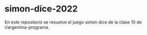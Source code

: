 # simon-dice-2022
En este repositorio se resuelve el juego simón dice de la clase 10 de r/argentina-programa.
